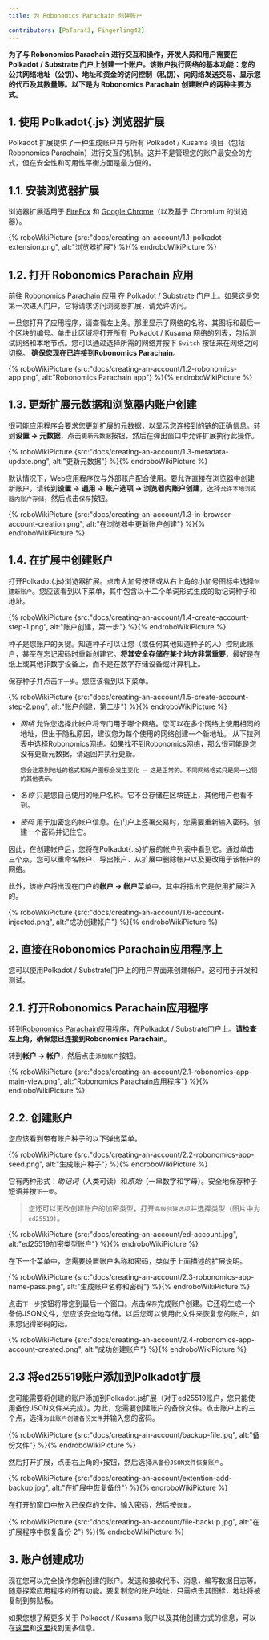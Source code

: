 ```yaml
---
title: 为 Robonomics Parachain 创建账户

contributors: [PaTara43, Fingerling42]
---
```


**为了与 Robonomics Parachain 进行交互和操作，开发人员和用户需要在 Polkadot / Substrate 门户上创建一个账户。该账户执行网络的基本功能：您的公共网络地址（公钥）、地址和资金的访问控制（私钥）、向网络发送交易、显示您的代币及其数量等。以下是为 Robonomics Parachain 创建账户的两种主要方式。**

## 1. 使用 Polkadot{.js} 浏览器扩展

Polkadot 扩展提供了一种生成账户并与所有 Polkadot / Kusama 项目（包括 Robonomics Parachain）进行交互的机制。这并不是管理您的账户最安全的方式，但在安全性和可用性平衡方面是最方便的。

## 1.1. 安装浏览器扩展

浏览器扩展适用于 [FireFox](https://addons.mozilla.org/en-US/firefox/addon/polkadot-js-extension) 和 [Google Chrome](https://chrome.google.com/webstore/detail/polkadot%7Bjs%7D-extension/mopnmbcafieddcagagdcbnhejhlodfdd?hl=en)（以及基于 Chromium 的浏览器）。

{% roboWikiPicture {src:"docs/creating-an-account/1.1-polkadot-extension.png", alt:"浏览器扩展"} %}{% endroboWikiPicture %}

## 1.2. 打开 Robonomics Parachain 应用

前往 [Robonomics Parachain 应用](https://polkadot.js.org/apps/?rpc=wss%3A%2F%2Fkusama.rpc.robonomics.network%2F#/) 在 Polkadot / Substrate 门户上。如果这是您第一次进入门户，它将请求访问浏览器扩展，请允许访问。

一旦您打开了应用程序，请查看左上角。那里显示了网络的名称、其图标和最后一个区块的编号。单击此区域将打开所有 Polkadot / Kusama 网络的列表，包括测试网络和本地节点。您可以通过选择所需的网络并按下 `Switch` 按钮来在网络之间切换。 **确保您现在已连接到Robonomics Parachain**。

{% roboWikiPicture {src:"docs/creating-an-account/1.2-robonomics-app.png", alt:"Robonomics Parachain app"} %}{% endroboWikiPicture %}

## 1.3. 更新扩展元数据和浏览器内账户创建

很可能应用程序会要求您更新扩展的元数据，以显示您连接到的链的正确信息。转到**设置 -> 元数据**，点击`更新元数据`按钮，然后在弹出窗口中允许扩展执行此操作。

{% roboWikiPicture {src:"docs/creating-an-account/1.3-metadata-update.png", alt:"更新元数据"} %}{% endroboWikiPicture %}

默认情况下，Web应用程序仅与外部账户配合使用。要允许直接在浏览器中创建新账户，请转到**设置 -> 通用 -> 账户选项 -> 浏览器内账户创建**，选择`允许本地浏览器内账户存储`，然后点击`保存`按钮。

{% roboWikiPicture {src:"docs/creating-an-account/1.3-in-browser-account-creation.png", alt:"在浏览器中更新账户创建"} %}{% endroboWikiPicture %}

## 1.4. 在扩展中创建账户

打开Polkadot{.js}浏览器扩展。点击大加号按钮或从右上角的小加号图标中选择`创建新账户`。您应该看到以下菜单，其中包含以十二个单词形式生成的助记词种子和地址。

{% roboWikiPicture {src:"docs/creating-an-account/1.4-create-account-step-1.png", alt:"账户创建，第一步"} %}{% endroboWikiPicture %}

种子是您账户的关键。知道种子可以让您（或任何其他知道种子的人）控制此账户，甚至在忘记密码时重新创建它。**将其安全存储在某个地方非常重要**，最好是在纸上或其他非数字设备上，而不是在数字存储设备或计算机上。

保存种子并点击`下一步`。您应该看到以下菜单。

{% roboWikiPicture {src:"docs/creating-an-account/1.5-create-account-step-2.png", alt:"账户创建，第二步"} %}{% endroboWikiPicture %}


- *网络* 允许您选择此帐户将专门用于哪个网络。您可以在多个网络上使用相同的地址，但出于隐私原因，建议您为每个使用的网络创建一个新地址。
从下拉列表中选择Robonomics网络。如果找不到Robonomics网络，那么很可能是您没有更新元数据，请返回并执行更新。

	`您会注意到地址的格式和帐户图标会发生变化 — 这是正常的。不同网络格式只是同一公钥的其他表示。`

- *名称* 只是您自己使用的帐户名称。它不会存储在区块链上，其他用户也看不到。

- *密码* 用于加密您的帐户信息。在门户上签署交易时，您需要重新输入密码。创建一个密码并记住它。

因此，在创建帐户后，您将在Polkadot{.js}扩展的帐户列表中看到它。通过单击三个点，您可以重命名帐户、导出帐户、从扩展中删除帐户以及更改用于该帐户的网络。

此外，该帐户将出现在门户的**帐户 -> 帐户**菜单中，其中将指出它是使用扩展注入的。

{% roboWikiPicture {src:"docs/creating-an-account/1.6-account-injected.png", alt:"成功创建帐户"} %}{% endroboWikiPicture %}


## 2. 直接在Robonomics Parachain应用程序上

您可以使用Polkadot / Substrate门户上的用户界面来创建帐户。这可用于开发和测试。

## 2.1. 打开Robonomics Parachain应用程序

转到[Robonomics Parachain应用程序](https://polkadot.js.org/apps/?rpc=wss%3A%2F%2Fkusama.rpc.robonomics.network%2F#/)，在Polkadot / Substrate门户上。**请检查左上角，确保您已连接到Robonomics Parachain**。

转到**帐户 -> 帐户**，然后点击`添加帐户`按钮。

{% roboWikiPicture {src:"docs/creating-an-account/2.1-robonomics-app-main-view.png", alt:"Robonomics Parachain应用程序"} %}{% endroboWikiPicture %}

## 2.2. 创建账户

您应该看到带有账户种子的以下弹出菜单。

{% roboWikiPicture {src:"docs/creating-an-account/2.2-robonomics-app-seed.png", alt:"生成账户种子"} %}{% endroboWikiPicture %}

它有两种形式：*助记词*（人类可读）和*原始*（一串数字和字母）。安全地保存种子短语并按`下一步`。

> 您还可以更改创建账户的加密类型，打开`高级创建选项`并选择类型（图片中为`ed25519`）。

{% roboWikiPicture {src:"docs/creating-an-account/ed-account.jpg", alt:"ed25519加密类型账户"} %}{% endroboWikiPicture %}

在下一个菜单中，您需要设置账户名称和密码，类似于上面描述的扩展说明。

{% roboWikiPicture {src:"docs/creating-an-account/2.3-robonomics-app-name-pass.png", alt:"生成账户名称和密码"} %}{% endroboWikiPicture %}

点击`下一步`按钮将带您到最后一个窗口。点击`保存`完成账户创建。它还将生成一个备份JSON文件，您应该安全地存储。以后您可以使用此文件来恢复您的账户，如果您记得密码的话。

{% roboWikiPicture {src:"docs/creating-an-account/2.4-robonomics-app-account-created.png", alt:"成功创建账户"} %}{% endroboWikiPicture %}

## 2.3 将ed25519账户添加到Polkadot扩展

您可能需要将创建的账户添加到Polkadot.js扩展（对于ed25519账户，您只能使用备份JSON文件来完成）。为此，您需要创建账户的备份文件。点击账户上的三个点，选择`为此账户创建备份文件`并输入您的密码。

{% roboWikiPicture {src:"docs/creating-an-account/backup-file.jpg", alt:"备份文件"} %}{% endroboWikiPicture %}

然后打开扩展，点击右上角的`+`按钮，然后选择`从备份JSON文件恢复账户`。

{% roboWikiPicture {src:"docs/creating-an-account/extention-add-backup.jpg", alt:"在扩展中恢复备份"} %}{% endroboWikiPicture %}

在打开的窗口中放入已保存的文件，输入密码，然后按`恢复`。

{% roboWikiPicture {src:"docs/creating-an-account/file-backup.jpg", alt:"在扩展程序中恢复备份 2"} %}{% endroboWikiPicture %}

## 3. 账户创建成功

现在您可以完全操作您新创建的账户。发送和接收代币、消息，编写数据日志等。随意探索应用程序的所有功能。要复制您的账户地址，只需点击其图标，地址将被复制到剪贴板。

如果您想了解更多关于 Polkadot / Kusama 账户以及其他创建方式的信息，可以在[这里](https://wiki.polkadot.network/docs/learn-accounts)和[这里](https://wiki.polkadot.network/docs/learn-account-generation)找到更多信息。